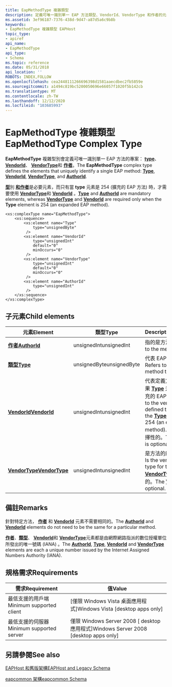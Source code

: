 ```yaml
---
title: EapMethodType 複雜類型
description: 定義可唯一識別單一 EAP 方法類型、VendorId、VendorType 和作者的元素。
ms.assetid: 3ef96187-7376-438d-9d47-a87d5a6c9b8b
keywords:
- EapMethodType 複雜類型 EAPHost
topic_type:
- apiref
api_name:
- EapMethodType
api_type:
- Schema
ms.topic: reference
ms.date: 05/31/2018
api_location: ''
ROBOTS: INDEX,FOLLOW
ms.openlocfilehash: cea2448111266696398d1581aaecdbec2fb5859e
ms.sourcegitcommit: a1494c819bc5200050696e66057f1020f5b142cb
ms.translationtype: MT
ms.contentlocale: zh-TW
ms.lasthandoff: 12/12/2020
ms.locfileid: "103685993"
---
```

# <a name="eapmethodtype-complex-type"></a><span data-ttu-id="e3c16-104">EapMethodType 複雜類型</span><span class="sxs-lookup"><span data-stu-id="e3c16-104">EapMethodType Complex Type</span></span>

<span data-ttu-id="e3c16-105">**EapMethodType** 複雜型別會定義可唯一識別單一 EAP 方法的專案： [**type**](eapcommonschema-type-eapmethodtype-element.md)、 [**VendorId**](eapcommonschema-vendorid-eapmethodtype-element.md)、 [**VendorType**](eapcommonschema-vendortype-eapmethodtype-element.md)和 [**作者**](eapcommonschema-authorid-eapmethodtype-element.md)。</span><span class="sxs-lookup"><span data-stu-id="e3c16-105">The **EapMethodType** complex type defines the elements that uniquely identify a single EAP method: [**Type**](eapcommonschema-type-eapmethodtype-element.md), [**VendorId**](eapcommonschema-vendorid-eapmethodtype-element.md), [**VendorType**](eapcommonschema-vendortype-eapmethodtype-element.md), and [**AuthorId**](eapcommonschema-authorid-eapmethodtype-element.md).</span></span>

<span data-ttu-id="e3c16-106">[**型**](eapcommonschema-type-eapmethodtype-element.md)別 [**和作者**](eapcommonschema-authorid-eapmethodtype-element.md)是必要元素，而只有當 **type** 元素是 254 (擴充的 EAP 方法) 時，才需要使用 [**VendorType**](eapcommonschema-vendortype-eapmethodtype-element.md)和 [**VendorId**](eapcommonschema-vendorid-eapmethodtype-element.md) 。</span><span class="sxs-lookup"><span data-stu-id="e3c16-106">[**Type**](eapcommonschema-type-eapmethodtype-element.md) and [**AuthorId**](eapcommonschema-authorid-eapmethodtype-element.md) are mandatory elements, whereas [**VendorType**](eapcommonschema-vendortype-eapmethodtype-element.md) and [**VendorId**](eapcommonschema-vendorid-eapmethodtype-element.md) are required only when the **Type** element is 254 (an expanded EAP method).</span></span>

``` syntax
<xs:complexType name="EapMethodType">
    <xs:sequence>
        <xs:element name="Type"
            type="unsignedByte"
         />
        <xs:element name="VendorId"
            type="unsignedInt"
            default="0"
            minOccurs="0"
         />
        <xs:element name="VendorType"
            type="unsignedInt"
            default="0"
            minOccurs="0"
         />
        <xs:element name="AuthorId"
            type="unsignedInt"
         />
    </xs:sequence>
</xs:complexType>
```

## <a name="child-elements"></a><span data-ttu-id="e3c16-107">子元素</span><span class="sxs-lookup"><span data-stu-id="e3c16-107">Child elements</span></span>



| <span data-ttu-id="e3c16-108">元素</span><span class="sxs-lookup"><span data-stu-id="e3c16-108">Element</span></span>                                                                | <span data-ttu-id="e3c16-109">類型</span><span class="sxs-lookup"><span data-stu-id="e3c16-109">Type</span></span>         | <span data-ttu-id="e3c16-110">Description</span><span class="sxs-lookup"><span data-stu-id="e3c16-110">Description</span></span>                                                                                                                                                                                                                                              |
|------------------------------------------------------------------------|--------------|----------------------------------------------------------------------------------------------------------------------------------------------------------------------------------------------------------------------------------------------------------|
| [<span data-ttu-id="e3c16-111">**作者**</span><span class="sxs-lookup"><span data-stu-id="e3c16-111">**AuthorId**</span></span>](eapcommonschema-authorid-eapmethodtype-element.md)     | <span data-ttu-id="e3c16-112">unsignedInt</span><span class="sxs-lookup"><span data-stu-id="e3c16-112">unsignedInt</span></span>  | <span data-ttu-id="e3c16-113">指的是方法作者。</span><span class="sxs-lookup"><span data-stu-id="e3c16-113">Refers to the method author.</span></span> <br/>                                                                                                                                                                                                                 |
| [<span data-ttu-id="e3c16-114">**類型**</span><span class="sxs-lookup"><span data-stu-id="e3c16-114">**Type**</span></span>](eapcommonschema-type-eapmethodtype-element.md)             | <span data-ttu-id="e3c16-115">unsignedByte</span><span class="sxs-lookup"><span data-stu-id="e3c16-115">unsignedByte</span></span> | <span data-ttu-id="e3c16-116">代表 EAP 方法類型。</span><span class="sxs-lookup"><span data-stu-id="e3c16-116">Refers to the EAP method type.</span></span> <br/>                                                                                                                                                                                                               |
| [<span data-ttu-id="e3c16-117">**VendorId**</span><span class="sxs-lookup"><span data-stu-id="e3c16-117">**VendorId**</span></span>](eapcommonschema-vendorid-eapmethodtype-element.md)     | <span data-ttu-id="e3c16-118">unsignedInt</span><span class="sxs-lookup"><span data-stu-id="e3c16-118">unsignedInt</span></span>  | <span data-ttu-id="e3c16-119">代表定義方法的廠商-如果 [**Type**](eapcommonschema-type-eapmethodtype-element.md) 元素是 254 (擴充的 EAP 方法) 。</span><span class="sxs-lookup"><span data-stu-id="e3c16-119">Refers to the vendor who defined the method - if the [**Type**](eapcommonschema-type-eapmethodtype-element.md) element is 254 (an expanded EAP method).</span></span> <span data-ttu-id="e3c16-120">[**VendorId**](eapcommonschema-vendorid-eapmethodtype-element.md)是選擇性的。</span><span class="sxs-lookup"><span data-stu-id="e3c16-120">The [**VendorId**](eapcommonschema-vendorid-eapmethodtype-element.md) is optional.</span></span> <br/> |
| [<span data-ttu-id="e3c16-121">**VendorType**</span><span class="sxs-lookup"><span data-stu-id="e3c16-121">**VendorType**</span></span>](eapcommonschema-vendortype-eapmethodtype-element.md) | <span data-ttu-id="e3c16-122">unsignedInt</span><span class="sxs-lookup"><span data-stu-id="e3c16-122">unsignedInt</span></span>  | <span data-ttu-id="e3c16-123">是方法的廠商定義型別。</span><span class="sxs-lookup"><span data-stu-id="e3c16-123">Is the vendor defined type for the method.</span></span> <span data-ttu-id="e3c16-124">[**VendorType**](eapcommonschema-vendortype-eapmethodtype-element.md)是選擇性的。</span><span class="sxs-lookup"><span data-stu-id="e3c16-124">The [**VendorType**](eapcommonschema-vendortype-eapmethodtype-element.md) is optional.</span></span> <br/>                                                                                                           |



## <a name="remarks"></a><span data-ttu-id="e3c16-125">備註</span><span class="sxs-lookup"><span data-stu-id="e3c16-125">Remarks</span></span>

<span data-ttu-id="e3c16-126">針對特定方法， [**作者**](eapcommonschema-authorid-eapmethodtype-element.md) 和 [**VendorId**](eapcommonschema-vendorid-eapmethodtype-element.md) 元素不需要相同的。</span><span class="sxs-lookup"><span data-stu-id="e3c16-126">The [**AuthorId**](eapcommonschema-authorid-eapmethodtype-element.md) and [**VendorId**](eapcommonschema-vendorid-eapmethodtype-element.md) elements do not need to be the same for a particular method.</span></span>

<span data-ttu-id="e3c16-127">[**作者**](eapcommonschema-authorid-eapmethodtype-element.md)、[**類型**](eapcommonschema-type-eapmethodtype-element.md)、 [**VendorId**](eapcommonschema-vendorid-eapmethodtype-element.md)和 [**VendorType**](eapcommonschema-vendortype-eapmethodtype-element.md)元素都是由網際網路指派的數位授權單位所發出的唯一號碼 (IANA) 。</span><span class="sxs-lookup"><span data-stu-id="e3c16-127">The [**AuthorId**](eapcommonschema-authorid-eapmethodtype-element.md), [**Type**](eapcommonschema-type-eapmethodtype-element.md), [**VendorId**](eapcommonschema-vendorid-eapmethodtype-element.md) and [**VendorType**](eapcommonschema-vendortype-eapmethodtype-element.md) elements are each a unique number issued by the Internet Assigned Numbers Authority (IANA).</span></span>

## <a name="requirements"></a><span data-ttu-id="e3c16-128">規格需求</span><span class="sxs-lookup"><span data-stu-id="e3c16-128">Requirements</span></span>



| <span data-ttu-id="e3c16-129">需求</span><span class="sxs-lookup"><span data-stu-id="e3c16-129">Requirement</span></span> | <span data-ttu-id="e3c16-130">值</span><span class="sxs-lookup"><span data-stu-id="e3c16-130">Value</span></span> |
|-------------------------------------|------------------------------------------------------|
| <span data-ttu-id="e3c16-131">最低支援的用戶端</span><span class="sxs-lookup"><span data-stu-id="e3c16-131">Minimum supported client</span></span><br/> | <span data-ttu-id="e3c16-132">\[僅限 Windows Vista 桌面應用程式\]</span><span class="sxs-lookup"><span data-stu-id="e3c16-132">Windows Vista \[desktop apps only\]</span></span><br/>       |
| <span data-ttu-id="e3c16-133">最低支援的伺服器</span><span class="sxs-lookup"><span data-stu-id="e3c16-133">Minimum supported server</span></span><br/> | <span data-ttu-id="e3c16-134">僅限 Windows Server 2008 \[ desktop 應用程式\]</span><span class="sxs-lookup"><span data-stu-id="e3c16-134">Windows Server 2008 \[desktop apps only\]</span></span><br/> |



## <a name="see-also"></a><span data-ttu-id="e3c16-135">另請參閱</span><span class="sxs-lookup"><span data-stu-id="e3c16-135">See also</span></span>

<dl> <dt>

[<span data-ttu-id="e3c16-136">EAPHost 和舊版架構</span><span class="sxs-lookup"><span data-stu-id="e3c16-136">EAPHost and Legacy Schema</span></span>](eaphost-schemas.md)
</dt> <dt>

[<span data-ttu-id="e3c16-137">eapcommon 架構</span><span class="sxs-lookup"><span data-stu-id="e3c16-137">eapcommon Schema</span></span>](eapcommonschema-schema.md)
</dt> </dl>

 

 





